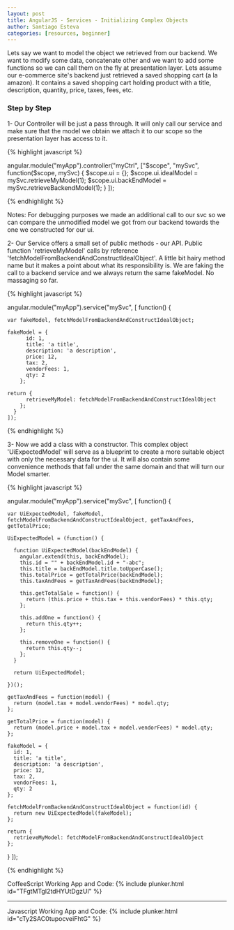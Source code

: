 ```yaml
---
layout: post
title: AngularJS - Services - Initializing Complex Objects
author: Santiago Esteva
categories: [resources, beginner]
---
```


Lets say we want to model the object we retrieved from our backend. We want to modify some data, concatenate other and we want to add some functions so we can call them on the fly at presentation layer. Lets assume our e-commerce site's backend just retrieved a saved shopping cart (a la amazon). It contains a saved shopping cart holding product with a title, description, quantity, price, taxes, fees, etc.

### Step by Step

1- Our Controller will be just a pass through. It will only call our service and make sure that the model we obtain we attach it to our scope so the presentation layer has access to it.

{% highlight javascript %}

angular.module("myApp").controller("myCtrl", ["$scope", "mySvc", function($scope, mySvc) {
    $scope.ui = {};
    $scope.ui.idealModel = mySvc.retrieveMyModel(1);
    $scope.ui.backEndModel = mySvc.retrieveBackendModel(1);
  }
]);

{% endhighlight %}

Notes: For debugging purposes we made an additional call to our svc so we can compare the unmodified model we got from our backend towards the one we constructed for our ui.

2- Our Service offers a small set of public methods - our API. Public function 'retrieveMyModel' calls by reference 'fetchModelFromBackendAndConstructIdealObject'.
A little bit hairy method name but it makes a point about what its responsibility is. We are faking the call to a backend service and we always return the same fakeModel. No massaging so far.

{% highlight javascript %}

angular.module("myApp").service("mySvc", [ function() {

    var fakeModel, fetchModelFromBackendAndConstructIdealObject;

    fakeModel = {
          id: 1,
          title: 'a title',
          description: 'a description',
          price: 12,
          tax: 2,
          vendorFees: 1,
          qty: 2
        };

    return {
          retrieveMyModel: fetchModelFromBackendAndConstructIdealObject
        };
      }
    ]);

{% endhighlight %}

3- Now we add a class with a constructor. This complex object 'UiExpectedModel' will serve as a blueprint to create a more suitable object with only the necessary data for the ui.
It will also contain some convenience methods that fall under the same domain and that will turn our Model smarter.

{% highlight javascript %}

angular.module("myApp").service("mySvc", [ function() {

    var UiExpectedModel, fakeModel, fetchModelFromBackendAndConstructIdealObject, getTaxAndFees, getTotalPrice;

    UiExpectedModel = (function() {

      function UiExpectedModel(backEndModel) {
        angular.extend(this, backEndModel);
        this.id = "" + backEndModel.id + "-abc";
        this.title = backEndModel.title.toUpperCase();
        this.totalPrice = getTotalPrice(backEndModel);
        this.taxAndFees = getTaxAndFees(backEndModel);

        this.getTotalSale = function() {
          return (this.price + this.tax + this.vendorFees) * this.qty;
        };

        this.addOne = function() {
          return this.qty++;
        };

        this.removeOne = function() {
          return this.qty--;
        };
      }

      return UiExpectedModel;

    })();

    getTaxAndFees = function(model) {
      return (model.tax + model.vendorFees) * model.qty;
    };

    getTotalPrice = function(model) {
      return (model.price + model.tax + model.vendorFees) * model.qty;
    };

    fakeModel = {
      id: 1,
      title: 'a title',
      description: 'a description',
      price: 12,
      tax: 2,
      vendorFees: 1,
      qty: 2
    };

    fetchModelFromBackendAndConstructIdealObject = function(id) {
      return new UiExpectedModel(fakeModel);
    };

    return {
      retrieveMyModel: fetchModelFromBackendAndConstructIdealObject
    };
  }
]);

{% endhighlight %}

CoffeeScript Working App and Code: {% include plunker.html id="TFgtMTgI2tdHYUtDgzUl" %}

<hr>

Javascript Working App and Code: {% include plunker.html id="cTy2SAC0tupocveiFhtG" %}


